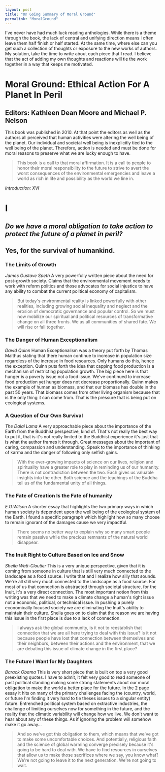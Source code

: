 ```yaml
---
layout: post
title: "On Going Summary of Moral Ground"
permalink: "MoralGround"
---
```


I've never have had much luck reading anthologies. While there is a theme through the book, the lack of central and unifying direction means I often leave them half finish or half started. At the same time, where else can you get such a collection of thoughts or exposure to the new works of authors. My solution, take the time to write about each piece that I read. I believe that the act of adding my own thoughts and reactions will tie the work together in a way that keeps me motivated.


# Moral Ground: Ethical Action For A Planet In Peril
## Editors: Kathleen Dean Moore and Michael P. Nelson

This book was published in 2010. At that point the editors as well as the authors all perceived that human activities were altering the well being of the planet. Our individual and societal well being is inexplicitly tied to the well being of the planet. Therefore, action is needed and must be done for moral reasons to preserve what we are lucky enough to have.
> This book is a call to that moral affirmation. It is a call to people to honor their moral responsibility to the future to strive to avert the worst consequences of the environmental emergencies and leave a world as rich in life and possibility as the world we line in.

*Introduction: XVI*


# I
## *Do we have a moral obligation to take action to protect the future of a planet in peril?*
## **Yes, for the survival of humankind.**

### The Limits of Growth
*James Gustave Speth*
A very powerfully written piece about the need for post-growth society. Claims that the environmental movement needs to work with reform politics and those advocates for social injustice to have any ability to combat the current political economy of capitalism.
> But today's environmental reality is linked powerfully with other realities, including growing social inequality and neglect and the erosion of democratic governance and popular control. So we must now mobilize our spiritual and political resources of transformative change on all three fronts. We as all communities of shared fate. We will rise or fall together.


### The Danger of Human Exceptionalism
*David Quinn*
Human Exceptionalism was a theory put forth by Thomas Malthus stating that there human continue to increase in population size regardless of the increase in food resources. Only humans do this, hence the exception. Quinn puts forth the idea that capping food production is a mechanism of restricting population growth. The big piece here is that hunger is a poverty issue not a food issue. We've continued to increase food production yet hunger does not decrease proportionally. Quinn makes the example of human as biomass, and that our biomass has double in the past 50 years. That biomass comes from other living organism because that is the only thing it can come from. That is the pressure that is being put on ecological systems.

### A Question of Our Own Survival
*The Dalai Lama*
A very approachable piece about the importance of the Earth from the Buddhist perspective, kind of. That's not really the best way to put it, that is it's not really limited to the Buddhist experience it's just that is what the author frames it through. Great messages about the important of caring, compassion and understanding. Speak to the importance of thinking of karma and the danger of following only selfish gains.
> With the ever-growing impacts of science on our lives, religion and spirituality have a greater role to play in reminding us of our humanity. There is not contradiction between the two. Each gives us valuable insights into the other. Both science and the teachings of the Buddha tell us of the fundamental unity of all things.

### The Fate of Creation Is the Fate of humanity
*E.O.Wilson*
A shorter essay that highlights the two primary ways in which human society is dependent upon the well being of the ecological system of the Earth. I found a specific paragraph which highlight how so many choose to remain ignorant of the damages cause we very impactful.
> There seems no better way to explain why so many  smart people remain passive while the precious remnants of the natural world disappear.

### The Inuit Right to Culture Based on Ice and Snow
*Sheila Watt-Cloutier*
This is a very unique perspective, given that it is coming from someone in culture that is still very much connected to the landscape as a food source. I write that and I realize how silly that sounds. We're all still very much connected to the landscape as a food source. For most of us that connection is abstracted through societal structure, for the Inuit, it's a very direct connection. The most important notion from this writing was that we need to make a climate change a human's right issue not a economic, political, or technical issue. In pushing a purely economically focused society we are eliminating the Inuit's ability to maintain their culture. Sheila goes on to claim that the reason we are having this issue in the first place is due to a lack of connection.
> I always ask the global community, is it not to reestablish that connection that we are all here trying to deal with this issue? Is it not because people have lost that connection between themselves and their neighbors, between their actions and the environment, that we are debating this issue of climate change in the first place?  

### The Future I Want for My Daughters
*Barack Obama*
This is very short piece that is built on top a very good preexisting quotes. I have to admit, it felt very good to read someone of past political standing making some strong statements about our moral obligation to make the world a better place for the future. In the 2 page essay it hits on many of the primary challenges facing the (country, world, or future I'm finding it very hard to tie theses issues to a singular entity) future. Entrenched political system based on extractive industries, the challenge of limiting ourselves now for something in the future, and the reality that the climatic variability will change how we live. We don't want to hear about any of these things. As if ignoring the problem will somehow make it go away...

> And so we've got this obligation to them, which means that we've got to make some uncomfortable choices. And potentially, religious faith and the science of global warming converge precisely because it's going to be hard to deal with. We have to find resources in ourselves that allow us to make those sacrifices where we say, you know what? We're not going to leave it to the next generation. We're not going to wait.
